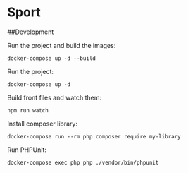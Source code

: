 # Sport

##Development

Run the project and build the images:
```
docker-compose up -d --build
```

Run the project:
```
docker-compose up -d
```

Build front files and watch them:
```
npm run watch
```

Install composer library:
```
docker-compose run --rm php composer require my-library
```

Run PHPUnit:
```
docker-compose exec php php ./vendor/bin/phpunit
```
